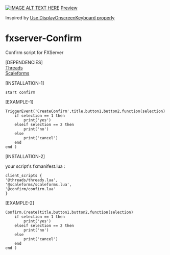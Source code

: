 [![IMAGE ALT TEXT HERE](https://img.youtube.com/vi/kZYTmraMWGM/hqdefault.jpg)](https://www.youtube.com/watch?v=kZYTmraMWGM)
[Preview](https://www.youtube.com/watch?v=kZYTmraMWGM)  

Inspired by [Use DisplayOnscreenKeyboard properly](https://forum.cfx.re/t/use-displayonscreenkeyboard-properly/51143)

# fxserver-Confirm
Confirm script for FXServer  


[DEPENDENCIES]  
[Threads](https://forum.cfx.re/t/lib-threads-good-for-loops/2089076)  
[Scaleforms](https://forum.cfx.re/t/release-utility-scaleforms-utilities-for-fxserver/2166362)  

[INSTALLATION-1]   

```
start confirm
```

[EXAMPLE-1]
```
TriggerEvent('CreateConfirm',title,button1,button2,function(selection)
    if selection == 1 then
        print('yes')
    elseif selection == 2 then
        print('no')
    else 
        print('cancel')
    end 
end )
```

[INSTALLATION-2]  

your script's fxmanifest.lua :
```
client_scripts {
'@threads/threads.lua',
'@scaleforms/scaleforms.lua',
'@confirm/confirm.lua'
}
```
[EXAMPLE-2]
```
Confirm.Create(title,button1,button2,function(selection)
    if selection == 1 then
        print('yes')
    elseif selection == 2 then
        print('no')
    else 
        print('cancel')
    end 
end )
```
